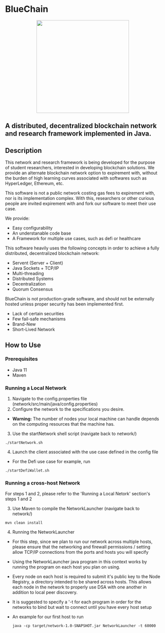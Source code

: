 # BlueChain

<p align="center">
  <img src="https://github.com/peytonlundquist/network/blob/master/bluechainlogo.png"  width="300" height="300">
</p>


## A distributed, decentralized blockchain network and research framework implemented in Java.

## Description
This network and research framework is being developed for the purpose of student researchers, interested in developing blockchain solutions. We provide an alternate blockchain network option to expirement with, without the burden of high learning curves associated with softwares such as HyperLedger, Ethereum, etc. 

This software is not a public network costing gas fees to expirement with, nor is its implementation complex. With this, researchers or other curious people are invited expirement with and fork our software to meet their use case.

We provide:
  - Easy configurability
  - An understanable code base
  - A Framework for multiple use cases, such as defi or healthcare

This software heavily uses the following concepts in order to achieve a fully distributed, decentralized blockchain network:
  - Servent (Server + Client)
  - Java Sockets + TCP/IP
  - Multi-threading
  - Distributed Systems
  - Decentralization
  - Quorum Consensus
  
BlueChain is not production-grade software, and should not be externally hosted unless proper security has been implemented first.
  - Lack of certain securities
  - Few fail-safe mechanisms
  - Brand-New
  - Short-Lived Network

## How to Use
### Prerequisites
  - Java 11
  - Maven

### Running a Local Network
  1. Navigate to the config.properties file (network/src/main/java/config.properties)
  2. Configure the network to the specifications you desire. 
  
  - **Warning:** The number of nodes your local machine can handle depends on the computing resources that the machine has.
  
  3. Use the startNetwork shell script (navigate back to network/)
    
    ./startNetwork.sh
    
  4. Launch the client associated with the use case defined in the config file
   - For the Defi use case for example, run 
    
    ./startDefiWallet.sh 
      
### Running a cross-host Network
  For steps 1 and 2, please refer to the 'Running a Local Netork' section's steps 1 and 2
  
  3. Use Maven to compile the NetworkLauncher (navigate back to network/)
  
    mvn clean install
  
  4. Running the NetworkLauncher

  - For this step, since we plan to run our network across multiple hosts, please ensure that the networking and firewall permissions / setting allow TCP/IP connections from the ports and hosts you will specify
  - Using the NetworkLauncher java program in this context works by running the program on each host you plan on using. 
  - Every node on each host is required to submit it's public key to the Node Registry, a directory intended to be shared across hosts. This allows each node in the network to properly use DSA with one another in addition to local peer discovery.
  - It is suggested to specify a '-t <timedWaitDelayMilliseconds> for each program in order for the networks to bind but wait to connect until you have every host setup
  - An example for our first host to run

    `java -cp target/network-1.0-SNAPSHOT.jar NetworkLauncher -t 60000`
